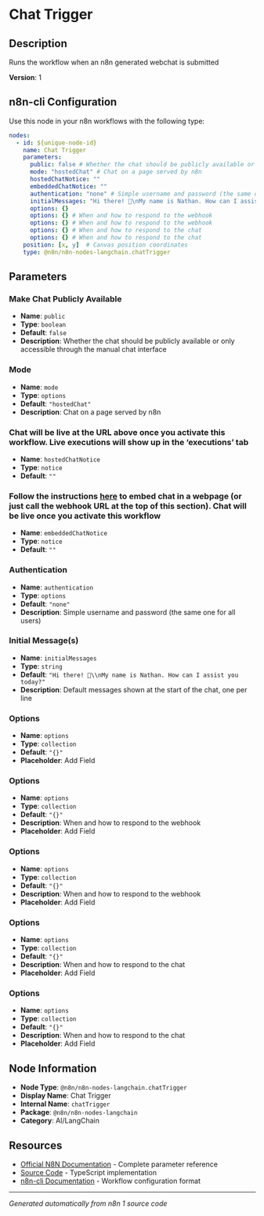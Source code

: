 # Chat Trigger

## Description

Runs the workflow when an n8n generated webchat is submitted

**Version**: 1

## n8n-cli Configuration

Use this node in your n8n workflows with the following type:

```yaml
nodes:
  - id: ${unique-node-id}
    name: Chat Trigger
    parameters:
      public: false # Whether the chat should be publicly available or only accessible through the manual chat interface
      mode: "hostedChat" # Chat on a page served by n8n
      hostedChatNotice: ""
      embeddedChatNotice: ""
      authentication: "none" # Simple username and password (the same one for all users)
      initialMessages: "Hi there! 👋\nMy name is Nathan. How can I assist you today?" # Default messages shown at the start of the chat, one per line
      options: {}
      options: {} # When and how to respond to the webhook
      options: {} # When and how to respond to the webhook
      options: {} # When and how to respond to the chat
      options: {} # When and how to respond to the chat
    position: [x, y]  # Canvas position coordinates
    type: @n8n/n8n-nodes-langchain.chatTrigger
```

## Parameters

### Make Chat Publicly Available

- **Name**: `public`
- **Type**: `boolean`
- **Default**: `false`
- **Description**: Whether the chat should be publicly available or only accessible through the manual chat interface

### Mode

- **Name**: `mode`
- **Type**: `options`
- **Default**: `"hostedChat"`
- **Description**: Chat on a page served by n8n

### Chat will be live at the URL above once you activate this workflow. Live executions will show up in the ‘executions’ tab

- **Name**: `hostedChatNotice`
- **Type**: `notice`
- **Default**: `""`

### Follow the instructions <a href="https://www.npmjs.com/package/@n8n/chat" target="_blank">here</a> to embed chat in a webpage (or just call the webhook URL at the top of this section). Chat will be live once you activate this workflow

- **Name**: `embeddedChatNotice`
- **Type**: `notice`
- **Default**: `""`

### Authentication

- **Name**: `authentication`
- **Type**: `options`
- **Default**: `"none"`
- **Description**: Simple username and password (the same one for all users)

### Initial Message(s)

- **Name**: `initialMessages`
- **Type**: `string`
- **Default**: `"Hi there! 👋\\nMy name is Nathan. How can I assist you today?"`
- **Description**: Default messages shown at the start of the chat, one per line

### Options

- **Name**: `options`
- **Type**: `collection`
- **Default**: `"{}"`
- **Placeholder**: Add Field

### Options

- **Name**: `options`
- **Type**: `collection`
- **Default**: `"{}"`
- **Description**: When and how to respond to the webhook
- **Placeholder**: Add Field

### Options

- **Name**: `options`
- **Type**: `collection`
- **Default**: `"{}"`
- **Description**: When and how to respond to the webhook
- **Placeholder**: Add Field

### Options

- **Name**: `options`
- **Type**: `collection`
- **Default**: `"{}"`
- **Description**: When and how to respond to the chat
- **Placeholder**: Add Field

### Options

- **Name**: `options`
- **Type**: `collection`
- **Default**: `"{}"`
- **Description**: When and how to respond to the chat
- **Placeholder**: Add Field


## Node Information

- **Node Type**: `@n8n/n8n-nodes-langchain.chatTrigger`
- **Display Name**: Chat Trigger
- **Internal Name**: `chatTrigger`
- **Package**: `@n8n/n8n-nodes-langchain`
- **Category**: AI/LangChain

## Resources

- [Official N8N Documentation](https://docs.n8n.io/integrations/builtin/cluster-nodes/root-nodes/n8n-nodes-langchain.chattrigger/) - Complete parameter reference
- [Source Code](https://github.com/n8n-io/n8n/blob/master/packages/@n8n/nodes-langchain/nodes/trigger/ChatTrigger/ChatTrigger.node.ts) - TypeScript implementation
- [n8n-cli Documentation](https://github.com/edenreich/n8n-cli) - Workflow configuration format

---
*Generated automatically from n8n 1 source code*
